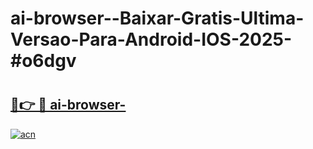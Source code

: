 # ai-browser--Baixar-Gratis-Ultima-Versao-Para-Android-IOS-2025-#o6dgv

# <h2><a href="https://ainizakaria.my?title=ai-browser-&ref=22M">🔗👉 🔴 ai-browser-</a></h2>

[![acn](https://github.com/user-attachments/assets/0f9c940e-d8b0-45ae-aac7-cd30a18b3e1c)](https://ainizakaria.my?title=ai-browser-&ref=22M)

